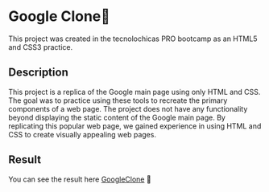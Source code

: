 # Google Clone👾
This project was created in the tecnolochicas PRO bootcamp as an HTML5 and CSS3 practice. 

## Description
This project is a replica of the Google main page using only HTML and CSS. 
The goal was to practice using these tools to recreate the primary components of a web page. The project does not have any functionality beyond displaying the static content of the Google main page. By replicating this popular web page, we gained experience in using HTML and CSS to create visually appealing web pages.

## Result
You can see the result here [GoogleClone](https://fergb01.github.io/Google-Clone/) 💫
